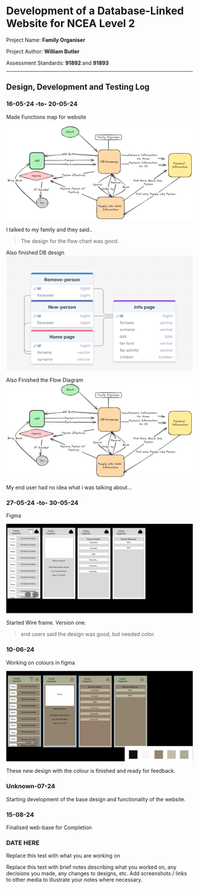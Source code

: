 # Development of a Database-Linked Website for NCEA Level 2

Project Name: **Family Organiser**

Project Author: **William Butler**

Assessment Standards: **91892** and **91893**


-------------------------------------------------

## Design, Development and Testing Log

### 16-05-24 -to- 20-05-24

Made Functions map for website

![Alt text](images/Untitled-2024-05-16-1429.png)

I talked to my family and they said..

>The design for the flow chart was good.

Also finished DB design
![Alt text](images/MYSQLV1.png)

Also Finished the Flow Diagram 
![Alt text](images/Untitled-2024-05-16-1429.png)

My end user had no idea what i was talking about...
### 27-05-24 -to- 30-05-24

Figma

![Alt text](images/image-1.png)

Started Wire frame. Version one.

> end users said the design was good, but needed color.
### 10-06-24

Working on colours in figma

![Alt text](<images/Figma-colour V1.png>)

These new design with the colour is finished and ready for feedback.

### Unknown-07-24

Starting development of the base design and functionality of the website.

### 15-08-24

Finalised web-base for Completion

### DATE HERE

Replace this test with what you are working on

Replace this text with brief notes describing what you worked on, any decisions you made, any changes to designs, etc. Add screenshots / links to other media to illustrate your notes where necessary.